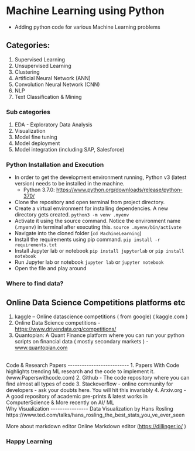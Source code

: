 # Machine Learning using Python
- Adding python code for various Machine Learning problems

## Categories:

1. Supervised Learning
2. Unsupervised Learning
3. Clustering
4. Artificial Neural Network (ANN)
5. Convolution Neural Network (CNN)
6. NLP
7. Text Classification & Mining

### Sub categories
1. EDA - Exploratory Data Analysis
2. Visualization
3. Model fine tuning
4. Model deployment
5. Model integration (including SAP, Salesforce)

### Python Installation and Execution

- In order to get the development environment running, Python v3 (latest version) needs to be installed in the machine. 
    - Python 3.7.0: https://www.python.org/downloads/release/python-370/
- Clone the repository and open terminal from project directory.
- Create a virtual environment for installing dependencies. A new directory gets created.
`python3 -m venv .myenv`
- Activate it using the source command. Notice the environment name (.myenv) in terminal after executing this.
`source .myenv/bin/activate`
- Navigate into the cloned folder (`cd MachineLearning`)
- Install the requirements using pip command.
`pip install -r requirements.txt`
- Install Jupyter lab or notebook
`pip install jupyterlab` or `pip install notebook`
- Run Jupyter lab or notebook
`jupyter lab` or `jupyter notebook`
- Open the file and play around

### Where to find data?

Online Data Science Competitions platforms etc 
----------------------------
1. kaggle – Online datascience competitions ( from google) ( kaggle.com )
2. Online Data Science competitions - https://www.drivendata.org/competitions/ 
3. Quantopian: A Quant Finance platform where you can run your python scripts on financial data ( mostly secondary markets ) - www.quantopian.com  
<br/>
Code & Research Papers 
--------------------------
1. Papers With Code highlights trending ML research and the code to implement it. (www.Paperswithcode.com)
2. Github   - The code repository where you can find almost all types of code
3. Stackoverflow  - online community for developers - ask your doubts here. You will hit this invariably 
4. Arxiv.org  - A good repository of academic pre-prints & latest works  in ComputerScience & More recently on AI/ ML 
<br/>
Why Visualization 
----------------
Data Visualization by Hans Rosling 
https://www.ted.com/talks/hans_rosling_the_best_stats_you_ve_ever_seen

More about markdown editor 
Online Markdown editor (https://dillinger.io/ )

### Happy Learning
